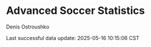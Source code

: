 # Advanced Soccer Statistics
Denis Ostroushko

<!-- gfm -->

Last successful data update: 2025-05-16 10:15:06 CST
